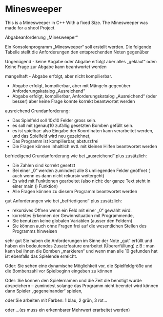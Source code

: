 # Minesweeper
This is a Minesweeper in C++
With a fixed Size.
The Minesweeper was made for a shool Project.




Abgabeanforderung „Minesweeper“

Ein Konsolenprogramm „Minesweeper“ soll erstellt werden.
Die folgende Tabelle stellt die Anforderungen den entsprechenden Noten gegenüber

Ungenügend	- keine Abgabe
oder Abgabe erfolgt aber alles „geklaut“
oder: Keine Frage zur Abgabe kann beantwortet werden

mangelhaft	- Abgabe erfolgt, aber nicht kompilierbar.
- Abgabe erfolgt, kompilierbar, aber mit Mängeln gegenüber Anforderungskatalog „Ausreichend“
- Abgabe erfolgt, kompilierbar, Anforderungskatalog „Ausreichend“ (oder besser) aber keine Frage konnte korrekt beantwortet werden

ausreichend
	Grundanforderung:
- Das Spielfeld soll 10x10 Felder gross sein.
- es soll mit (genau)10 zufällig gesetzten Bomben gefüllt sein.
- es ist spielbar: also Eingabe der Koordinaten kann verarbeitet werden, und das Spielfeld wird neu gezeichnet,
- Das Programm ist kompilierbar, absturzfrei
- Die Fragen können inhaltlich evtl. mit kleinen Hilfen beantwortet werden

befriedigend	Grundanforderung wie bei „ausreichend“ plus zusätzlich:
- Die Zahlen sind korrekt gesetzt
- Bei einer „0“ werden zumindest alle 8 umliegenden Felder geöffnet ( auch wenn es dann nicht rekursiv weitergeht)
- Es wird mit Funktionen gearbeitet (also nicht: der ganze Text steht in einer main () Funktion)
- Alle Fragen können zu diesem Programm beantwortet werden

gut	Anforderungen wie bei „befriedigend“ plus zusätzlich:
- rekursives Öffnen wenn ein Feld mit einer „0“ gewählt wird.
- korrektes Erkennen der Gewinnsituation mit Programmende,
- Sie benutzen keine globalen Variablen (ausser den Feldern)
- Sie können auch ohne Fragen frei auf die wesentlichen Stellen des Programms hinweisen



sehr gut	Sie haben die Anforderungen im Sinne der Note „gut“ erfüllt und haben ein bedeutendes Zusatzfeature erarbeitet (Übererfüllung)  z.B : man kann bei ihnen die Bomben „markieren“ und wenn man alle 10 gefunden hat ist ebenfalls das Spielende erreicht.

Oder: Sie sehen eine dynamische Möglichkeit vor, die Spielfeldgröße und die Bombenzahl vor Spielbeginn eingeben zu können

Oder: Sie können den Spielernamen und die Zeit die benötigt wurde abspeichern – zumindest solange das Programm nicht beendet wird können dann Spieler „gegeneinander“ spielen,

oder Sie arbeiten mit Farben: 1 blau, 2 grün, 3 rot...

oder …(es muss ein erkennbarer Mehrwert erarbeitet werden)

